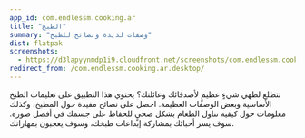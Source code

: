 ```yaml
---
app_id: com.endlessm.cooking.ar
title: "الطبخ"
summary: "وصفات لذيذة ونصائح للطبخ"
dist: flatpak
screenshots:
  - https://d3lapyynmdp1i9.cloudfront.net/screenshots/com.endlessm.cooking.ar/C/com.endlessm.cooking.ar-screenshot1.jpg
redirect_from: /com.endlessm.cooking.ar.desktop/
---
```


<p>تتطلع لطهي شيءٍ عظيمٍ لأصدقائك وعائلتك؟ يحتوي هذا التطبيق على تعليمات الطبخ الأساسية وبعض الوصفات العظيمة. احصل على نصائح مفيدة حول المطبخ، وكذلك معلومات حول كيفية تناول الطعام بشكل صحيٍ للحفاظ على جسمك في أفضل صوره. سوف يسر أحبائك بمشاركة إبداعات طبخك، وسوف يعجبون بمهاراتك.</p>